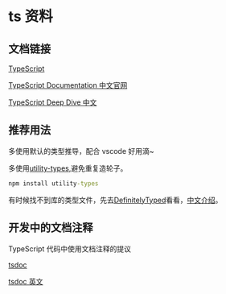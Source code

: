 # ts 资料

## 文档链接

[TypeScript](https://github.com/microsoft/TypeScript)

[TypeScript Documentation 中文官网](https://www.typescriptlang.org/zh/docs/)

[TypeScript Deep Dive 中文](https://github.com/jkchao/typescript-book-chinese)

## 推荐用法

多使用默认的类型推导，配合 vscode 好用滴~

多使用[utility-types](https://github.com/piotrwitek/utility-types),避免重复造轮子。

```cmd
npm install utility-types
```

有时候找不到库的类型文件，先去[DefinitelyTyped](https://github.com/DefinitelyTyped/DefinitelyTyped)看看，[中文介绍](https://github.com/DefinitelyTyped/DefinitelyTyped/blob/master/README.zh-Hans.md)。

## 开发中的文档注释

TypeScript 代码中使用文档注释的提议

[tsdoc](https://github.com/microsoft/tsdoc)

[tsdoc 英文](https://tsdoc.org/)
